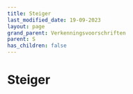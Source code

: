 ```yaml
---
title: Steiger
last_modified_date: 19-09-2023
layout: page
grand_parent: Verkenningsvoorschriften
parent: S
has_children: false
---
```


Steiger
=======

